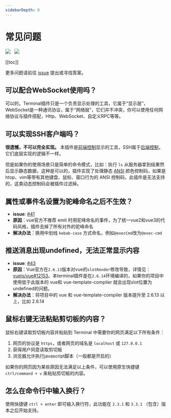 ```yaml
---
sidebarDepth: 0
---
```


# 常见问题
<img src="https://shields.io/github/package-json/v/tzfun/vue-web-terminal/vue2" style="margin-right: 8px;">
<img src="https://shields.io/github/package-json/v/tzfun/vue-web-terminal/vue3" style="margin-right: 8px;">

[[toc]]

更多问题请前往 [issue][Github issues] 提出或寻找答案。

## 可以配合WebSocket使用吗？

可以的，Terminal插件只是一个负责显示处理的工具，它属于“显示层”，WebSocket是一种通讯协议，属于“网络层”，它们并不冲突，你可以使用任何网络协议与插件搭配，Http、WebSocket、自定义RPC等等。

## 可以实现SSH客户端吗？

**很遗憾，不可以完全实现。** 本插件是[前端控制](./about.md#前端控制)显示的工具，SSH属于[后端控制](./about.md#后端控制)，它们底层实现的逻辑不一样。

但是如果你的使用场景只是简单的命令模式，比如：执行 `ls` 从服务器拿到结果然后显示静态数据，这种是可以的，插件实现了处理静态
[ANSI](./others.md#ansi) 颜色控制码，如果是 htop、vim等带有其他键盘、鼠标、窗口行为的 ANSI 控制码，此插件是无法支持的，这类动态控制码会被插件过滤掉。

## 属性或事件名设置为驼峰命名之后不生效？

* **issue**: [#41][issues#41]
* **原因**：vue官方不推荐 emit 时用驼峰命名的事件，为了统一vue2和vue3的代码风格，插件去掉了所有对外的驼峰命名
* **解决办法**：换用中划线 `kebab-case` 方式命名，例如`@execCmd`改为`@exec-cmd`

## 推送消息出现undefined，无法正常显示内容

* **issue**: [#43][issues#43]
* **原因**：Vue官方在`2.6.13`版本对vue的`slotRender`修改导致，详情见：[vuejs/vue#12153][vuejs/vue#12153]。本terminal插件是在`2.6.14`环境编译的，如果你的项目中使用低于此版本的 vue和 vue-template-compiler 就会出现slot位置为undefined的问题。
* **解决办法**：将项目中的 vue 和 vue-template-compiler 版本提升至 2.6.13 以上，比如 2.6.14

## 鼠标右键无法粘贴剪切板的内容？

鼠标右键读取剪切板内容并粘贴到 Terminal 中需要你的网页满足以下所有条件：
1. 网页的协议是 `https`，或者网页的域名是 `localhost` 或 `127.0.0.1`
2. 获得用户同意读取剪切板
3. 浏览器允许执行javascript脚本（一般都是开启的）

如果你的网页因为某些原因无法满足以上条件，可以使用原生快捷键 `ctrl/command + v` 来粘贴剪切板的内容。

## 怎么在命令行中输入换行？

使用快捷键 `ctrl + enter` 即可输入换行符，此功能在 `2.3.1` 和 `3.3.1` （包含）版本之后开始支持。

<CommentService></CommentService>

[issues#43]: https://github.com/tzfun/vue-web-terminal/issues/43
[issues#41]: https://github.com/tzfun/vue-web-terminal/issues/41
[vuejs/vue#12153]: https://github.com/vuejs/vue/issues/12153
[Github issues]: https://github.com/tzfun/vue-web-terminal/issues
